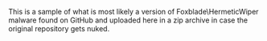 This is a sample of what is most likely a version of Foxblade\HermeticWiper malware found on GitHub and uploaded here in a zip archive in case the original repository gets nuked.
